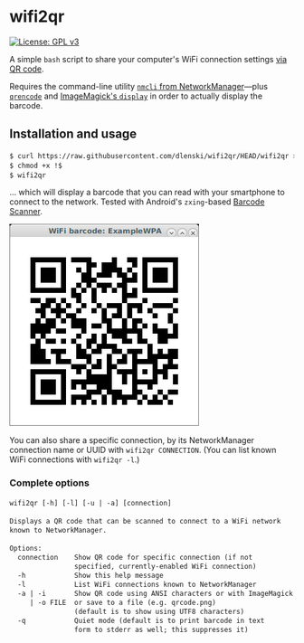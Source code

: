 # wifi2qr

[![License: GPL v3](https://img.shields.io/badge/License-GPL%20v3-blue.svg)](https://www.gnu.org/licenses/gpl-3.0)

A simple `bash` script to share your computer's WiFi connection settings
[via QR code](https://github.com/zxing/zxing/wiki/Barcode-Contents#wifi-network-config-android).

Requires the command-line utility
[`nmcli` from NetworkManager](https://developer.gnome.org/NetworkManager/stable/nmcli.html)—plus
[`qrencode`](https://fukuchi.org/works/qrencode/) and
[ImageMagick's `display`](https://www.imagemagick.org/script/display.php) in order to actually
display the barcode.

## Installation and usage

```sh
$ curl https://raw.githubusercontent.com/dlenski/wifi2qr/HEAD/wifi2qr > ~/bin/wifi2qr
$ chmod +x !$
$ wifi2qr
```

… which will display a barcode that you can read with your smartphone to connect to the
network. Tested with Android's `zxing`-based
[Barcode Scanner](https://play.google.com/store/apps/details?id=com.google.zxing.client.android).

![WIFI:S:ExampleWPA;T:WPA;P:ExamplePassword;;](example.png)

You can also share a specific connection, by its NetworkManager
connection name or UUID with `wifi2qr CONNECTION`.
(You can list known WiFi connections with `wifi2qr -l`.)

### Complete options

```
wifi2qr [-h] [-l] [-u | -a] [connection]

Displays a QR code that can be scanned to connect to a WiFi network
known to NetworkManager.

Options:
  connection    Show QR code for specific connection (if not
                specified, currently-enabled WiFi connection)
  -h            Show this help message
  -l            List WiFi connections known to NetworkManager
  -a | -i       Show QR code using ANSI characters or with ImageMagick
     | -o FILE  or save to a file (e.g. qrcode.png)
                (default is to show using UTF8 characters)
  -q            Quiet mode (default is to print barcode in text
                form to stderr as well; this suppresses it)
```
